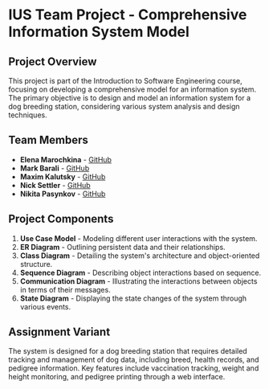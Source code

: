 # IUS Team Project - Comprehensive Information System Model

## Project Overview

This project is part of the Introduction to Software Engineering course, focusing on developing a comprehensive model for an information system. The primary objective is to design and model an information system for a dog breeding station, considering various system analysis and design techniques.

## Team Members
- **Elena Marochkina** - [GitHub](https://github.com/LenaMarochkina)
- **Mark Barali** - [GitHub](https://github.com/Drakorgaur)
- **Maxim Kalutsky** - [GitHub](https://github.com/Defancet)
- **Nick Settler** - [GitHub](https://github.com/NickSettler)
- **Nikita Pasynkov** - [GitHub](https://github.com/pasynkovnikita)

## Project Components
1. **Use Case Model** - Modeling different user interactions with the system.
2. **ER Diagram** - Outlining persistent data and their relationships.
3. **Class Diagram** - Detailing the system's architecture and object-oriented structure.
4. **Sequence Diagram** - Describing object interactions based on sequence.
5. **Communication Diagram** - Illustrating the interactions between objects in terms of their messages.
6. **State Diagram** - Displaying the state changes of the system through various events.

## Assignment Variant
The system is designed for a dog breeding station that requires detailed tracking and management of dog data, including breed, health records, and pedigree information. Key features include vaccination tracking, weight and height monitoring, and pedigree printing through a web interface.
